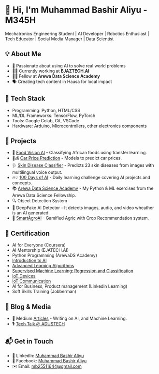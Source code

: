 # 👋 Hi, I'm Muhammad Bashir Aliyu - M345H
Mechatronics Engineering Student | AI Developer | Robotics Enthusiast | Tech Educator | Social Media Manager | Data Scientist


## 💡 About Me
- 🧠 Passionate about using AI to solve real world problems
- 👨‍💻 Currently working at **EJAZTECH.AI**
- 🧑‍🔬 Fellow at **Arewa Data Science Academy**
- 🗣️ Creating tech content in Hausa for local impact


## 🔧 Tech Stack
- Programming: Python, HTML/CSS
- ML/DL Frameworks: TensorFlow, PyTorch
- Tools: Google Colab, Git, VSCode
- Hardware: Arduino, Microcontrollers, other electronics components


## 📂 Projects
- 🍲 [Food Vision AI](https://github.com/Mbashaliee/Food_vision_classfication.git) - Classifying African foods using transfer learning.
- 🚗💰 [Car Price Prediction](https://github.com/Mbashaliee/Car_price_prediction.git) - Models to predict car prices.
- 🩺 [Skin Disease Classifier](https://github.com/Mbashaliee/Skin_Disease_Classifier.git) - Predicts 23 skin diseases from images with multilingual voice output.
- 🔥💡 [100 Days of AI](https://github.com/Mbashaliee/100_days_of_AI.git) - Daily learning challenge covering AI projects and concepts.
- 📚 [Arewa Data Science Academy](https://github.com/Mbashaliee/ArewaDS_python_Exercises.git) - My Python & ML exercises from the Arewa Data Science Fellowship.
- 🔍 Object Detection System
- 🤖 DeepFake AI Detector - It detects images, audio, and video wheather is an AI generated.
- 🌱 [SmartAgroAI](https://github.com/Mbashaliee/SmartAgroInsight.git) - Gamified Agric with Crop Recommendation system.

## 🏅 Certification
- AI for Everyone (Coursera)
- AI Mentorship (EJATECH.AI)
- Python Programming (ArewaDS Academy)
- [Introduction to AI](https://coursera.org/share/d63dc10b28f458f898bc2ba4f6a0ef94)
- [Advanced Learning Algorithms](https://www.coursera.org/account/accomplishments/verify/W41LHKC17HU4?utm_source=link&utm_medium=certificate&utm_content=cert_image&utm_campaign=sharing_cta&utm_product=course)
- [Supervised Machine Learning: Regression and Classification](https://coursera.org/share/1109d93e098abaf8aab253e81fc06b7f)
- [IoT Devices](https://coursera.org/share/ee0ddbef3e6f11453803034873bc61e1)
- [IoT Communication](https://www.coursera.org/learn/iot-communications?utm_source=mobile&utm_source=link&utm_medium=page_share&utm_content=lih&utm_campaign=card_button)
- AI for Business, Product management (Linkedin Learning)
- Soft Skills Training (Jobberman)


## 📝 Blog & Media
- 📖 Medium [Articles](https://medium.com/@mbash) - Writing on AI, and Machine Learning.
- 🎙️ [Tech Talk @ ADUSTECH](#)


## 📬 Get in Touch
- 💼 LinkedIn: [Muhammad Bashir Aliyu](https://www.linkedin.com/in/muhammad-bashir-aliyu-76370a23b)
- 📘 Facebook: [Muhammad Bashir Aliyu](https://www.facebook.com/share/19J45tqFXC/)
- ✉️ Email: mb25511644@gmail.com

